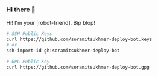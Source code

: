 ### Hi there 👋

Hi! I'm your [robot-friend]. Bip blop!

```sh
# SSH Public Keys
curl https://github.com/soramitsukhmer-deploy-bot.keys
# or
ssh-import-id gh:soramitsukhmer-deploy-bot

# GPG Public Key
curl https://github.com/soramitsukhmer-deploy-bot.gpg
```

<!--
**soramitsukhmer-deploy-bot/soramitsukhmer-deploy-bot** is a ✨ _special_ ✨ repository because its `README.md` (this file) appears on your GitHub profile.

Here are some ideas to get you started:

- 🔭 I’m currently working on ...
- 🌱 I’m currently learning ...
- 👯 I’m looking to collaborate on ...
- 🤔 I’m looking for help with ...
- 💬 Ask me about ...
- 📫 How to reach me: ...
- 😄 Pronouns: ...
- ⚡ Fun fact: ...
-->
